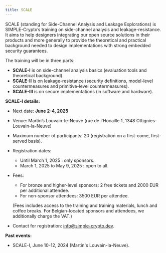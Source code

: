 ```yaml
---
title: SCALE
---
```


SCALE (standing for Side-Channel Analysis and Leakage Explorations) is
SIMPLE-Crypto’s training on side-channel analysis and leakage-resistance.  It
aims to help designers integrating our open source solutions in their products
and more generally to provide the theoretical and practical background needed
to design implementations with strong embedded security guarantees.

The training will be in three parts:

* **SCALE-I** is on side-channel analysis basics (evaluation tools and theoretical background).
* **SCALE-II** is on leakage-resistance (security definitions, model-level countermeasures and primitive-level countermeasures).
* **SCALE-III** is on secure implementations (in software and hardware).

<!--
**Next event:** June 2-4, 2025.
-->

**SCALE-I details:**

* Next date: **June 2-4, 2025**
* Venue: Martin’s Louvain-le-Neuve (rue de l'Hocaille 1, 1348 Ottignies-Louvain-la-Neuve)
* Maximum number of participants: 20 (registration on a first-come, first-served basis).
* Registration dates:
    - Until March 1, 2025 : only sponsors.
    - March 1, 2025 to May 9, 2025 : open to all.
* Fees:
    - For bronze and higher-level sponsors: 2 free tickets and 2000 EUR per additional attendee.
    - For non-sponsor attendees: 3500 EUR per attendee.

    (Fees includes access to the training and training materials, lunch and
    coffee breaks. For Belgian-located sponsors and attendees, we additionally
    charge the VAT.)
* Contact for registration: [info@simple-crypto.dev](mailto:info@simple-crypto.dev).

**Past events:**
- SCALE-I, June 10-12, 2024 (Martin's Louvain-la-Neuve).
